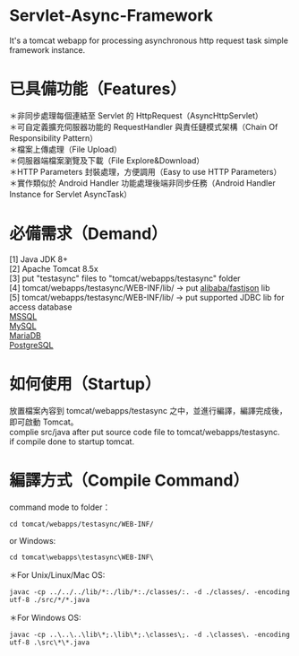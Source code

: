 # Servlet-Async-Framework
It's a tomcat webapp for processing asynchronous http request task simple framework instance.

# 已具備功能（Features）
＊非同步處理每個連結至 Servlet 的 HttpRequest（AsyncHttpServlet）<br/>
＊可自定義擴充伺服器功能的 RequestHandler 與責任鏈模式架構（Chain Of Responsibility Pattern）<br/>
＊檔案上傳處理（File Upload）<br/>
＊伺服器端檔案瀏覽及下載（File Explore&Download）<br/>
＊HTTP Parameters 封裝處理，方便調用（Easy to use HTTP Parameters）<br/>
＊實作類似於 Android Handler 功能處理後端非同步任務（Android Handler Instance for Servlet AsyncTask）

# 必備需求（Demand）
[1] Java JDK 8+<br/>
[2] Apache Tomcat 8.5x<br/>
[3] put "testasync" files to "tomcat/webapps/testasync" folder<br/>
[4] tomcat/webapps/testasync/WEB-INF/lib/ -> put <a href="https://github.com/alibaba/fastjson">alibaba/fastjson</a> lib</br>
[5] tomcat/webapps/testasync/WEB-INF/lib/ -> put supported JDBC lib for access database<br/>
<a href="https://www.microsoft.com/en-us/download/details.aspx?id=11774">MSSQL</a><br/>
<a href="https://dev.mysql.com/downloads/connector/j/">MySQL</a><br/>
<a href="https://mariadb.com/kb/en/mariadb/about-mariadb-connector-j/">MariaDB</a><br/>
<a href="https://jdbc.postgresql.org/">PostgreSQL</a>

# 如何使用（Startup）
放置檔案內容到 tomcat/webapps/testasync 之中，並進行編譯，編譯完成後，即可啟動 Tomcat。<br/>
complie src/java after put source code file to tomcat/webapps/testasync.<br/>
if compile done to startup tomcat.

# 編譯方式（Compile Command）
command mode to folder：<br/>
<pre><code>cd tomcat/webapps/testasync/WEB-INF/</code></pre>
or Windows:
<pre><code>cd tomcat\webapps\testasync\WEB-INF\</code></pre>

＊For Unix/Linux/Mac OS:<br/>
<pre><code>javac -cp ../../../lib/*:./lib/*:./classes/:. -d ./classes/. -encoding utf-8 ./src/*/*.java</code></pre>

＊For Windows OS:<br/>
<pre><code>javac -cp ..\..\..\lib\*;.\lib\*;.\classes\;. -d .\classes\. -encoding utf-8 .\src\*\*.java</code></pre>

